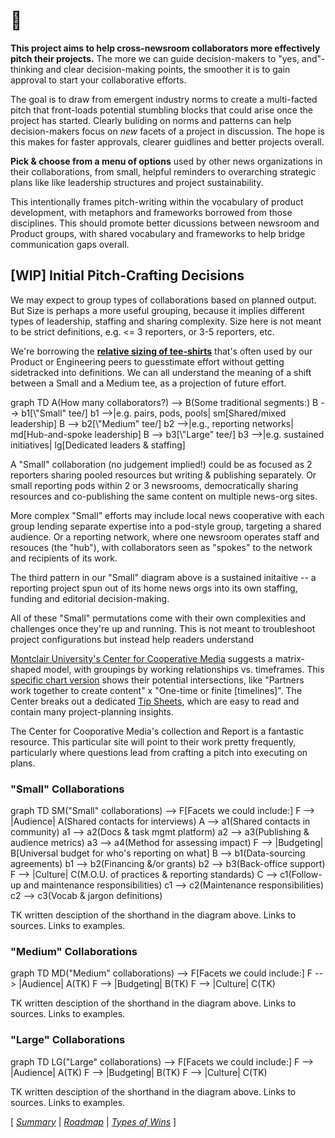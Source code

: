 # 👋

**This project aims to help cross-newsroom collaborators more effectively pitch their projects.**  The more we can guide decision-makers to "yes, and"-thinking and clear decision-making points, the smoother it is to gain approval to start your collaborative efforts.

The goal is to draw from emergent industry norms to create a multi-facted pitch that front-loads potential stumbling blocks that could arise once the project has started.  Clearly buliding on norms and patterns can help decision-makers focus on _new_ facets of a project in discussion.  The hope is this makes for faster approvals, clearer guidlines and better projects overall.

**Pick & choose from a menu of options** used by other news organizations in their collaborations, from small, helpful reminders to overarching strategic plans like like leadership structures and project sustainability.

This intentionally frames pitch-writing within the vocabulary of product development, with metaphors and frameworks borrowed from those disciplines.  This should promote better dicussions between newsroom and Product groups, with shared vocabulary and frameworks to help bridge communication gaps overall.


## [WIP] Initial Pitch-Crafting Decisions

We may expect to group types of collaborations based on planned output. But Size is perhaps a more useful grouping, because it implies different types of leadership, staffing and sharing complexity.  Size here is not meant to be strict definitions, e.g. <= 3 reporters, or 3-5 reporters, etc.

We're borrowing the [**relative sizing of tee-shirts**](https://asana.com/resources/t-shirt-sizing) that's often used by our Product or Engineering peers to guesstimate effort without getting sidetracked into definitions.  We can all understand the meaning of a shift between a Small and a Medium tee, as a projection of future effort.

<div class="mermaid">
graph TD
  A(How many collaborators?) --> B(Some traditional segments:)
    B --> b1[\"Small" tee/]
      b1 -->|e.g. pairs, pods, pools| sm[Shared/mixed leadership]
    B --> b2[\"Medium" tee/]
      b2 -->|e.g., reporting networks| md[Hub-and-spoke leadership]
    B --> b3[\"Large" tee/]
      b3 -->|e.g. sustained initiatives| lg[Dedicated leaders & staffing]
</div>


A "Small" collaboration (no judgement implied!) could be as focused as 2 reporters sharing pooled resources but writing & publishing separately.  Or small reporting pods within 2 or 3 newsrooms, democratically sharing resources and co-publishing the same content on multiple news-org sites.

More complex "Small" efforts may include local news cooperative with each group lending separate expertise into a pod-style group, targeting a shared audience.  Or a reporting network, where one newsroom operates staff and resouces (the "hub"), with collaborators seen as "spokes" to the network and recipients of its work.

The third pattern in our "Small" diagram above is a sustained initaitive -- a reporting project spun out of its home news orgs into its own staffing, funding and editorial decision-making.

All of these "Small" permutations come with their own complexities and challenges once they're up and running. This is not meant to troubleshoot project configurations but instead help readers understand

[Montclair University's Center for Cooperative Media](https://collaborativejournalism.org/models/) suggests a matrix-shaped model, with groupings by working relationships vs. timeframes. This [specific chart version](https://collaborativejournalism.org/wp-content/uploads/sites/8/2019/07/TS-collaborativej-models-tip-sheet.pdf) shows their potential intersections, like "Partners work together to create content" x "One-time or finite [timelines]".  The Center breaks out a dedicated [Tip Sheets](https://www.canva.com/design/DADfMwOBGjA/uLTSpnHMQ3KtLzaGiJmNfw/view?website#2), which are easy to read and contain many project-planning insights.

The Center for Cooporative Media's collection and Report is a fantastic resource. This particular site will point to their work pretty frequently, particularly where questions lead from crafting a pitch into executing on plans.


### "Small" Collaborations
<div class="mermaid">
graph TD
  SM("Small" collaborations) --> F[Facets we could include:]
    F --> |Audience| A(Shared contacts for interviews)
      A --> a1(Shared contacts in community)
      a1 --> a2(Docs & task mgmt platform)
      a2 --> a3(Publishing & audience metrics)
      a3 --> a4(Method for assessing impact)
    F --> |Budgeting| B[Universal budget for who's reporting on what]
      B --> b1(Data-sourcing agreements)
      b1 --> b2(Financing &/or grants)
      b2 --> b3(Back-office support)
    F --> |Culture| C(M.O.U. of practices & reporting standards)
      C --> c1(Follow-up and maintenance responsibilities)
      c1 --> c2(Maintenance responsibilities)
      c2 --> c3(Vocab & jargon definitions)
</div>

TK written desciption of the shorthand in the diagram above.  Links to sources.  Links to examples.

### "Medium" Collaborations

<div class="mermaid">
graph TD
  MD("Medium" collaborations) --> F[Facets we could include:]
    F --> |Audience| A(TK)
    F --> |Budgeting| B(TK)
    F --> |Culture| C(TK)
</div>

TK written desciption of the shorthand in the diagram above.  Links to sources.  Links to examples.

### "Large" Collaborations

<div class="mermaid">
graph TD
  LG("Large" collaborations) --> F[Facets we could include:]
    F --> |Audience| A(TK)
    F --> |Budgeting| B(TK)
    F --> |Culture| C(TK)
</div>

TK written desciption of the shorthand in the diagram above.  Links to sources.  Links to examples.

[ _[Summary](https://tiffehr.com/collaboration-capstone/)_ | _[Roadmap](https://tiffehr.com/collaboration-capstone/roadmap.html)_ | _[Types of Wins](https://tiffehr.com/collaboration-capstone/types-of-wins.html)_ ]
